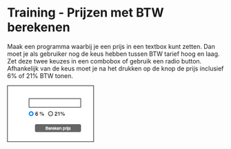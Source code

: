 # Training - Prijzen met BTW berekenen

Maak een programma waarbij je een prijs in een textbox kunt zetten. Dan moet je als gebruiker nog de keus hebben tussen BTW tarief hoog en laag. Zet deze twee keuzes in een combobox of gebruik een radio button. Afhankelijk van de keus moet je na het drukken op de knop de prijs inclusief 6% of 21% BTW tonen.

![Aangeleverd ontwerp user interface](figures/BTW-berekenen-ui.png)